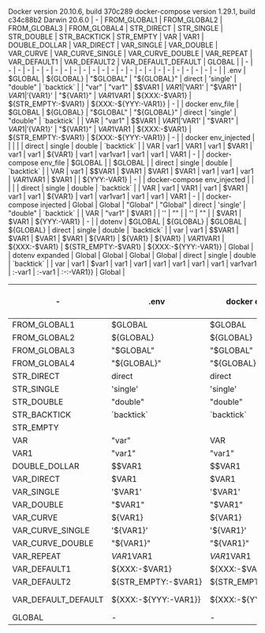 Docker version 20.10.6, build 370c289
docker-compose version 1.29.1, build c34c88b2
Darwin 20.6.0
| - | FROM_GLOBAL1 | FROM_GLOBAL2 | FROM_GLOBAL3 | FROM_GLOBAL4 | STR_DIRECT | STR_SINGLE | STR_DOUBLE | STR_BACKTICK | STR_EMPTY | VAR | VAR1 | DOUBLE_DOLLAR | VAR_DIRECT | VAR_SINGLE | VAR_DOUBLE | VAR_CURVE | VAR_CURVE_SINGLE | VAR_CURVE_DOUBLE | VAR_REPEAT | VAR_DEFAULT1 | VAR_DEFAULT2 | VAR_DEFAULT_DEFAULT | GLOBAL |
| - | - | - | - | - | - | - | - | - | - | - | - | - | - | - | - | - | - | - | - | - | - | - | - |
| .env | $GLOBAL | ${GLOBAL} | "$GLOBAL" | "${GLOBAL}" | direct | 'single' | "double" | \`backtick\` |  | "var" | "var1" | $$VAR1 | $VAR1 | '$VAR1' | "$VAR1" | ${VAR1} | '${VAR1}' | "${VAR1}" | $VAR1$VAR1 | ${XXX:-$VAR1} | ${STR_EMPTY:-$VAR1} | ${XXX:-${YYY:-VAR1}} | - |
| docker env_file | $GLOBAL | ${GLOBAL} | "$GLOBAL" | "${GLOBAL}" | direct | 'single' | "double" | \`backtick\` |  | VAR | "var1" | $$VAR1 | $VAR1 | '$VAR1' | "$VAR1" | ${VAR1} | '${VAR1}' | "${VAR1}" | $VAR1$VAR1 | ${XXX:-$VAR1} | ${STR_EMPTY:-$VAR1} | ${XXX:-${YYY:-VAR1}} | - |
| docker env_injected |  |  |  |  | direct | single | double | \`backtick\` |  | VAR | var1 | VAR1 | var1 | $VAR1 | var1 | var1 | ${VAR1} | var1 | var1var1 | var1 | var1 | VAR1 | - |
| docker-compose env_file | $GLOBAL |  | $GLOBAL |  | direct | single | double | \`backtick\` |  | VAR | var1 | $$VAR1 | $VAR1 | $VAR1 | $VAR1 | var1 | var1 | var1 | $VAR1$VAR1 | $VAR1 |  | ${YYY:-VAR1} | - |
| docker-compose env_injected |  |  |  |  | direct | single | double | \`backtick\` |  | VAR | var1 | VAR1 | var1 | $VAR1 | var1 | var1 | ${VAR1} | var1 | var1var1 | var1 | var1 | VAR1 | - |
| docker-compose injected | Global | Global | "Global" | "Global" | direct | 'single' | "double" | \`backtick\` |  | VAR | "var1" | $VAR1 |  | '' | "" |  | '' | "" |  | $VAR1 | $VAR1 | ${YYY:-VAR1} | - |
| dotenv | $GLOBAL | ${GLOBAL} | $GLOBAL | ${GLOBAL} | direct | single | double | \`backtick\` |  | var | var1 | $$VAR1 | $VAR1 | $VAR1 | $VAR1 | ${VAR1} | ${VAR1} | ${VAR1} | $VAR1$VAR1 | ${XXX:-$VAR1} | ${STR_EMPTY:-$VAR1} | ${XXX:-${YYY:-VAR1}} | Global |
| dotenv expanded | Global | Global | Global | Global | direct | single | double | \`backtick\` |  | var | var1 | $var1 | var1 | var1 | var1 | var1 | var1 | var1 | var1var1 | :-var1 | :-var1 | :-:-VAR1}} | Global |

| - | .env | docker env_file | docker env_injected | docker-compose env_file | docker-compose env_injected | docker-compose injected | dotenv | dotenv expanded |
| - | - | - | - | - | - | - | - | - |
| FROM_GLOBAL1 | $GLOBAL | $GLOBAL |  | $GLOBAL |  | Global | $GLOBAL | Global |
| FROM_GLOBAL2 | ${GLOBAL} | ${GLOBAL} |  |  |  | Global | ${GLOBAL} | Global |
| FROM_GLOBAL3 | "$GLOBAL" | "$GLOBAL" |  | $GLOBAL |  | "Global" | $GLOBAL | Global |
| FROM_GLOBAL4 | "${GLOBAL}" | "${GLOBAL}" |  |  |  | "Global" | ${GLOBAL} | Global |
| STR_DIRECT | direct | direct | direct | direct | direct | direct | direct | direct |
| STR_SINGLE | 'single' | 'single' | single | single | single | 'single' | single | single |
| STR_DOUBLE | "double" | "double" | double | double | double | "double" | double | double |
| STR_BACKTICK | \`backtick\` | \`backtick\` | \`backtick\` | \`backtick\` | \`backtick\` | \`backtick\` | \`backtick\` | \`backtick\` |
| STR_EMPTY |  |  |  |  |  |  |  |  |
| VAR | "var" | VAR | VAR | VAR | VAR | VAR | var | var |
| VAR1 | "var1" | "var1" | var1 | var1 | var1 | "var1" | var1 | var1 |
| DOUBLE_DOLLAR | $$VAR1 | $$VAR1 | VAR1 | $$VAR1 | VAR1 | $VAR1 | $$VAR1 | $var1 |
| VAR_DIRECT | $VAR1 | $VAR1 | var1 | $VAR1 | var1 |  | $VAR1 | var1 |
| VAR_SINGLE | '$VAR1' | '$VAR1' | $VAR1 | $VAR1 | $VAR1 | '' | $VAR1 | var1 |
| VAR_DOUBLE | "$VAR1" | "$VAR1" | var1 | $VAR1 | var1 | "" | $VAR1 | var1 |
| VAR_CURVE | ${VAR1} | ${VAR1} | var1 | var1 | var1 |  | ${VAR1} | var1 |
| VAR_CURVE_SINGLE | '${VAR1}' | '${VAR1}' | ${VAR1} | var1 | ${VAR1} | '' | ${VAR1} | var1 |
| VAR_CURVE_DOUBLE | "${VAR1}" | "${VAR1}" | var1 | var1 | var1 | "" | ${VAR1} | var1 |
| VAR_REPEAT | $VAR1$VAR1 | $VAR1$VAR1 | var1var1 | $VAR1$VAR1 | var1var1 |  | $VAR1$VAR1 | var1var1 |
| VAR_DEFAULT1 | ${XXX:-$VAR1} | ${XXX:-$VAR1} | var1 | $VAR1 | var1 | $VAR1 | ${XXX:-$VAR1} | :-var1 |
| VAR_DEFAULT2 | ${STR_EMPTY:-$VAR1} | ${STR_EMPTY:-$VAR1} | var1 |  | var1 | $VAR1 | ${STR_EMPTY:-$VAR1} | :-var1 |
| VAR_DEFAULT_DEFAULT | ${XXX:-${YYY:-VAR1}} | ${XXX:-${YYY:-VAR1}} | VAR1 | ${YYY:-VAR1} | VAR1 | ${YYY:-VAR1} | ${XXX:-${YYY:-VAR1}} | :-:-VAR1}} |
| GLOBAL | - | - | - | - | - | - | Global | Global |